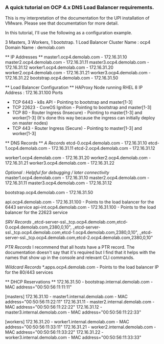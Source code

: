 ### A quick tutorial on OCP 4.x DNS Load Balancer requirements.

This is my interpretation of the documentation for the UPI installation of VMware. Please see that documentation for more detail.

In this tutorial, I'll use the following as a configuration example.

3 Masters, 3 Workers, 1 bootstrap.
1 Load Balancer
Cluster Name : ocp4
Domain Name : demolab.com

** IP Addresses **
master1.ocp4.demolab.com - 172.16.31.10
master2.ocp4.demolab.com - 172.16.31.11
master3.ocp4.demolab.com - 172.16.31.12
worker1.ocp4.demolab.com - 172.16.31.20
worker2.ocp4.demolab.com - 172.16.31.21
worker3.ocp4.demolab.com - 172.16.31.22
bootstrap.ocp4.demolab.com - 172.16.31.50

** Load Balancer Configuration **
HAProxy Node running RHEL 8
IP Address : 172.16.31.100
Ports
- TCP 6443  - k8s API - Pointing to bootstrap and master[1-3]
- TCP 22623 - CoreOS Ignition - Pointing to bootstrap and master[1-3]
- TCP 80    - Router Ingress (Insecure) - Pointing to master[1-3] and worker[1-3] (It's done this way because the ingress can initially deploy on master nodes)
- TCP 443   - Router Ingress (Secure) - Pointing to master[1-3] and worker[1-3]

** DNS Records **
_A Records_
etcd-0.ocp4.demolab.com    - 172.16.31.10
etcd-1.ocp4.demolab.com    - 172.16.31.11
etcd-2.ocp4.demolab.com    - 172.16.31.12

worker1.ocp4.demolab.com   - 172.16.31.20
worker2.ocp4.demolab.com   - 172.16.31.21
worker3.ocp4.demolab.com   - 172.16.31.22

_Optional : Helpful for debugging / later connectivity_
master1.ocp4.demolab.com   - 172.16.31.10
master2.ocp4.demolab.com   - 172.16.31.11
master3.ocp4.demolab.com   - 172.16.31.12

bootstrap.ocp4.demolab.com - 172.16.31.50

api.ocp4.demolab.com       - 172.16.31.100 - Points to the load balancer for the 6443 service
api-int.ocp4.demolab.com   - 172.16.31.100 - Points to the load balancer for the 22623 service

_SRV Records_
_etcd-server-ssl._tcp.ocp4.demolab.com,etcd-0.ocp4.demolab.com,2380,0,10",
_etcd-server-ssl._tcp.ocp4.demolab.com,etcd-1.ocp4.demolab.com,2380,0,10",
_etcd-server-ssl._tcp.ocp4.demolab.com,etcd-2.ocp4.demolab.com,2380,0,10"

_PTR Records_
I recommend that all hosts have a PTR record. The documentation doesn't say that it's required but I find that it helps with the names that show up in the console and relevant CLI commands.

_Wildcard Records_
*.apps.ocp4.demolab.com     - Points to the load balancer IP for the 80/443 services

** DHCP Reservations **
172.16.31.50 - bootstrap.internal.demolab.com - MAC address="00:50:56:11:11:11"

[masters]
172.16.31.10 - master1.internal.demolab.com - MAC address="00:50:56:11:22:11"
172.16.31.11 - master2.internal.demolab.com - MAC address="00:50:56:11:22:22"
172.16.31.12 - master3.internal.demolab.com - MAC address="00:50:56:11:22:33"

[workers]
172.16.31.20 - worker1.internal.demolab.com - MAC address="00:50:56:11:33:11"
172.16.31.21 - worker2.internal.demolab.com - MAC address="00:50:56:11:33:22"
172.16.31.22 - worker3.internal.demolab.com - MAC address="00:50:56:11:33:33"


